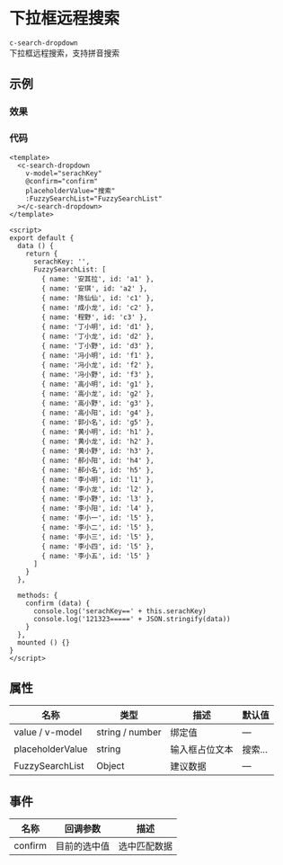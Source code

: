 # 下拉框远程搜索

`c-search-dropdown`  
下拉框远程搜索，支持拼音搜索

## 示例

### 效果

<Demo>
  <SearchDropdownDemo />
</Demo>

### 代码

```vue
<template>
  <c-search-dropdown
    v-model="serachKey"
    @confirm="confirm"
    placeholderValue="搜索"
    :FuzzySearchList="FuzzySearchList"
  ></c-search-dropdown>
</template>

<script>
export default {
  data () {
    return {
      serachKey: '',
      FuzzySearchList: [
        { name: '安其拉', id: 'a1' },
        { name: '安琪', id: 'a2' },
        { name: '陈仙仙', id: 'c1' },
        { name: '成小龙', id: 'c2' },
        { name: '程野', id: 'c3' },
        { name: '丁小明', id: 'd1' },
        { name: '丁小龙', id: 'd2' },
        { name: '丁小野', id: 'd3' },
        { name: '冯小明', id: 'f1' },
        { name: '冯小龙', id: 'f2' },
        { name: '冯小野', id: 'f3' },
        { name: '高小明', id: 'g1' },
        { name: '高小龙', id: 'g2' },
        { name: '高小野', id: 'g3' },
        { name: '高小阳', id: 'g4' },
        { name: '郭小名', id: 'g5' },
        { name: '黄小明', id: 'h1' },
        { name: '黄小龙', id: 'h2' },
        { name: '黄小野', id: 'h3' },
        { name: '郝小阳', id: 'h4' },
        { name: '郝小名', id: 'h5' },
        { name: '李小明', id: 'l1' },
        { name: '李小龙', id: 'l2' },
        { name: '李小野', id: 'l3' },
        { name: '李小阳', id: 'l4' },
        { name: '李小一', id: 'l5' },
        { name: '李小二', id: 'l5' },
        { name: '李小三', id: 'l5' },
        { name: '李小四', id: 'l5' },
        { name: '李小五', id: 'l5' }
      ]
    }
  },

  methods: {
    confirm (data) {
      console.log('serachKey==' + this.serachKey)
      console.log('121323=====' + JSON.stringify(data))
    }
  },
  mounted () {}
}
</script>
```

## 属性

| 名称             | 类型            | 描述           | 默认值  |
| ---------------- | --------------- | -------------- | ------- |
| value / v-model  | string / number | 绑定值         | —       |
| placeholderValue | string          | 输入框占位文本 | 搜索... |
| FuzzySearchList  | Object          | 建议数据       | —       |

## 事件

| 名称    | 回调参数     | 描述         |
| ------- | ------------ | ------------ |
| confirm | 目前的选中值 | 选中匹配数据 |
